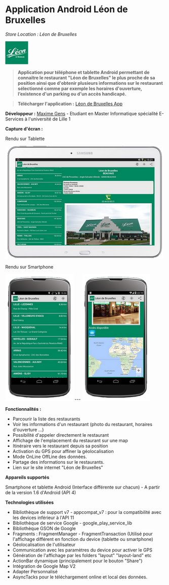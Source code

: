 Application Android Léon de Bruxelles
==========================
_Store Location : Léon de Bruxelles_

![leon](https://raw.githubusercontent.com/maximegens/leon-de-bruxelles/master/res/drawable-hdpi/ic_leon.png)
 
> **Application pour téléphone et tablette Android permettant de connaitre le restaurant "Léon de Bruxelles" le plus proche de sa position ainsi que d'obtenir plusieurs informations sur le restaurant sélectionné comme par exemple les horaires d'ouverture, l’existence d'un parking ou d'un accès handicapé.**

> **Télécharger l'application :**
> [Léon de Bruxelles App](https://github.com/maximegens/leon-de-bruxelles/blob/master/bin/LeonDeBruxelles.apk)

**Développeur :** [Maxime Gens](https://github.com/maximegens) - Etudiant en Master Informatique spécialité E-Services à l'université de Lille 1

**Capture d'écran :**

Rendu sur Tablette

![Rendu sur Tablette](https://raw.githubusercontent.com/maximegens/leon-de-bruxelles/master/documents/tab_leon.png)

Rendu sur Smartphone

![Rendu sur telephoen 1](https://raw.githubusercontent.com/maximegens/leon-de-bruxelles/master/documents/tel_list.png) --- 
![Rendu sur telephoen 1](https://raw.githubusercontent.com/maximegens/leon-de-bruxelles/master/documents/tel_detail.png)

**Fonctionnalités :**
* Parcourir la liste des restaurants
* Voir les informations d'un restaurant (photo du restaurant, horaires d'ouverture ...)
* Possibilité d'appeler directement le restaurant
* Affichage de l'emplacement du restaurant sur une map
* Itinéraire vers le restaurant depuis sa position
* Activation du GPS pour affiner la géolocalisation
* Mode OnLine OffLine des données.
* Partage des informations sur le restaurants.
* Lien sur le site internet "Léon de Bruxelles"

**Appareils supportés** 

Smartphone et tablette Android (Interface différente sur chacun) - A partir de la version 1.6 d'Android (API 4)

**Technologies utilisées**
* Bibliothèque de support v7 - appcompat_v7 : pour la compatibilité avec les devices inférieur à l'API 11 
* Bibliothèque de service Google - google_play_service_lib
* Bibliothèque GSON de Google
* Fragments : FragmentManager - FragmentTransaction (Utilisé pour l'affichage différent en fonction du device (tablette ou smartphone)
* Géolocalisation de l'utilisateur
* Communication avec les paramètres du device pour activer le GPS
* Génération de l'affichage par les folders "layout" "layout-land" etc
* ActionBar dynamique (principalement pour le bouton "Share")
* Intégration de Google Map V2
* Adapter Personnalisé
* AsyncTacks pour le téléchargement online et local des données.

 
